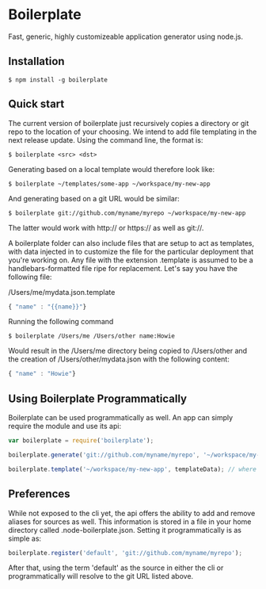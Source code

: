 Boilerplate
=====

Fast, generic, highly customizeable application generator using node.js.

## Installation

	$ npm install -g boilerplate

## Quick start

The current version of boilerplate just recursively copies a directory or git repo to the location of your choosing.  We intend to add file templating in the next release update.  Using the command line, the format is: 

    $ boilerplate <src> <dst>

Generating based on a local template would therefore look like:

    $ boilerplate ~/templates/some-app ~/workspace/my-new-app

And generating based on a git URL would be similar:

    $ boilerplate git://github.com/myname/myrepo ~/workspace/my-new-app

The latter would work with http:// or https:// as well as git://.

A boilerplate folder can also include files that are setup to act as templates, with data injected in to customize the file for the particular deployment that you're working on.  Any file with the extension .template is assumed to be a handlebars-formatted file ripe for replacement.  Let's say you have the following file:

/Users/me/mydata.json.template
```js
{ "name" : "{{name}}"}
```

Running the following command 

	$ boilerplate /Users/me /Users/other name:Howie

Would result in the /Users/me directory being copied to /Users/other and the creation of /Users/other/mydata.json with the following content:
```js
{ "name" : "Howie"}
```

## Using Boilerplate Programmatically

Boilerplate can be used programmatically as well.  An app can simply require the module and use its api:

```js
var boilerplate = require('boilerplate');

boilerplate.generate('git://github.com/myname/myrepo', '~/workspace/my-new-app', function(err){  console.log(err); });

boilerplate.template('~/workspace/my-new-app', templateData); // where templateData is a JS object to be passed into the handlebars template

```

## Preferences

While not exposed to the cli yet, the api offers the ability to add and remove aliases for sources as well.  This information is stored in a file in your home directory called .node-boilerplate.json.  Setting it programmatically is as simple as:

```js
boilerplate.register('default', 'git://github.com/myname/myrepo');
```

After that, using the term 'default' as the source in either the cli or programmatically will resolve to the git URL listed above.  